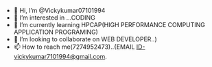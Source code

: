 - 👋 Hi, I’m @Vickykumar07101994
- 👀 I’m interested in ...CODING
- 🌱 I’m currently learning HPCAP(HIGH PERFORMANCE COMPUTING  APPLICATION PROGRAMING)
- 💞️ I’m looking to collaborate on WEB DEVELOPER..)
- 📫 How to reach me(7274952473)..{EMAIL ID-vickykumar7101994@gmail.com.

<!---
Vickykumar07101994/Vickykumar07101994 is a ✨ special ✨ repository because its `README.md` (this file) appears on your GitHub profile.
You can click the Preview link to take a look at your changes.
--->
